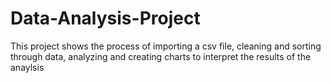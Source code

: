 # Data-Analysis-Project
This project shows the process of importing a csv file, cleaning and sorting through data, analyzing and creating charts to interpret
the results of the anaylsis
